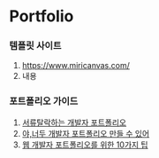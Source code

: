 # Portfolio





### 템플릿 사이트
1. https://www.miricanvas.com/
2. 내용

### 포트폴리오 가이드
1. [서류탈락하는 개발자 포트폴리오](https://velog.io/@dongyi/%EB%82%B4-%ED%8F%AC%ED%8A%B8%ED%8F%B4%EB%A6%AC%EC%98%A4%EA%B0%80-%EC%84%9C%EB%A5%98%ED%83%88%EB%9D%BD%EC%9D%B8-%EC%9D%B4%EC%9C%A0-%ED%94%84%EB%A1%9C%EC%A0%9D%ED%8A%B8-%EC%9D%B4%EB%A0%87%EA%B2%8C-%ED%95%B4%EB%B3%B4%EC%84%B8%EC%9A%94)
2. [야,너두 개발자 포트폴리오 만들 수 있어](https://geonlee.tistory.com/9)
3. [웹 개발자 포트폴리오를 위한 10가지 팁](https://velog.io/@chris/10-web-developer-portfolio-tips)

